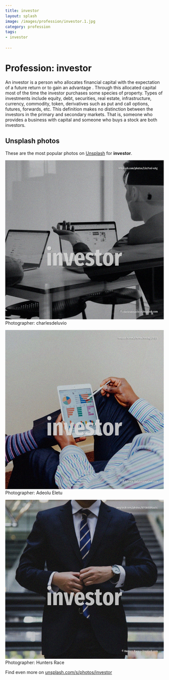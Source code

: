 ```yaml
---
title: investor
layout: splash
image: /images/profession/investor.1.jpg
category: profession
tags:
- investor

---
```

# Profession: investor

An investor is a person who allocates financial capital with the expectation of a future return  or  to gain an advantage . Through this allocated capital most of the time the investor purchases some species of property. Types of investments include equity, debt, securities, real estate, infrastructure, currency,  commodity, token, derivatives such as put and call options, futures, forwards, etc. This definition makes no distinction between the investors in the primary and secondary markets.  That is, someone who provides a business with capital and someone who buys a stock are both  investors. 

 
## Unsplash photos
These are the most popular photos on [Unsplash](https://unsplash.com) for **investor**.
 
![investor](/images/profession/investor.1.jpg)
Photographer:  charlesdeluvio
 
![investor](/images/profession/investor.2.jpg)
Photographer:  Adeolu Eletu
 
![investor](/images/profession/investor.3.jpg)
Photographer:  Hunters Race
 
Find even more on [unsplash.com/s/photos/investor](https://unsplash.com/s/photos/investor)
 
